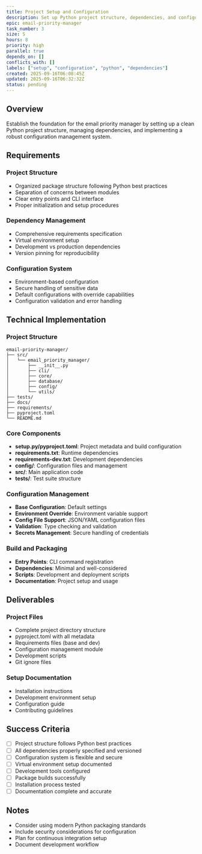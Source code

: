 ```yaml
---
title: Project Setup and Configuration
description: Set up Python project structure, dependencies, and configuration management system
epic: email-priority-manager
task_number: 3
size: S
hours: 8
priority: high
parallel: true
depends_on: []
conflicts_with: []
labels: ["setup", "configuration", "python", "dependencies"]
created: 2025-09-16T06:08:45Z
updated: 2025-09-16T06:32:32Z
status: pending
---
```


## Overview

Establish the foundation for the email priority manager by setting up a clean Python project structure, managing dependencies, and implementing a robust configuration management system.

## Requirements

### Project Structure
- Organized package structure following Python best practices
- Separation of concerns between modules
- Clear entry points and CLI interface
- Proper initialization and setup procedures

### Dependency Management
- Comprehensive requirements specification
- Virtual environment setup
- Development vs production dependencies
- Version pinning for reproducibility

### Configuration System
- Environment-based configuration
- Secure handling of sensitive data
- Default configurations with override capabilities
- Configuration validation and error handling

## Technical Implementation

### Project Structure
```
email-priority-manager/
├── src/
│   └── email_priority_manager/
│       ├── __init__.py
│       ├── cli/
│       ├── core/
│       ├── database/
│       ├── config/
│       └── utils/
├── tests/
├── docs/
├── requirements/
├── pyproject.toml
└── README.md
```

### Core Components
- **setup.py/pyproject.toml**: Project metadata and build configuration
- **requirements.txt**: Runtime dependencies
- **requirements-dev.txt**: Development dependencies
- **config/**: Configuration files and management
- **src/**: Main application code
- **tests/**: Test suite structure

### Configuration Management
- **Base Configuration**: Default settings
- **Environment Override**: Environment variable support
- **Config File Support**: JSON/YAML configuration files
- **Validation**: Type checking and validation
- **Secrets Management**: Secure handling of credentials

### Build and Packaging
- **Entry Points**: CLI command registration
- **Dependencies**: Minimal and well-considered
- **Scripts**: Development and deployment scripts
- **Documentation**: Project setup and usage

## Deliverables

### Project Files
- Complete project directory structure
- pyproject.toml with all metadata
- Requirements files (base and dev)
- Configuration management module
- Development scripts
- Git ignore files

### Setup Documentation
- Installation instructions
- Development environment setup
- Configuration guide
- Contributing guidelines

## Success Criteria

- [ ] Project structure follows Python best practices
- [ ] All dependencies properly specified and versioned
- [ ] Configuration system is flexible and secure
- [ ] Virtual environment setup documented
- [ ] Development tools configured
- [ ] Package builds successfully
- [ ] Installation process tested
- [ ] Documentation complete and accurate

## Notes

- Consider using modern Python packaging standards
- Include security considerations for configuration
- Plan for continuous integration setup
- Document development workflow</think>
